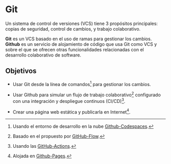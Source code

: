 # Git

Un sistema de control de versiones (VCS) tiene 3 propósitos principales: copias de seguridad, control de cambios, y trabajo colaborativo.

**Git** es un VCS basado en el uso de ramas para gestionar los cambios. **Github** es un servicio de alojamiento de código que usa Git como VCS y sobre el que se ofrecen otras funcionalidades relacionadas con el desarrollo colaborativo de software.

## Objetivos

- Usar Git desde la línea de comandos[^1] para gestionar los cambios.

- Usar Github para simular un flujo de trabajo colaborativo[^2] configurado con una integración y despliegue continuos (CI/CD)[^3].

- Crear una página web estática y publicarla en Internet[^4].

[^1]: Usando el entorno de desarrollo en la nube [Github-Codespaces](https://github.com/features/codespaces).

[^2]: Basado en el propuesto por [GitHub-Flow](https://docs.github.com/en/get-started/quickstart/github-flow).

[^3]: Usando las [GitHub-Actions](https://github.com/features/actions).

[^4]: Alojada en [Github-Pages](https://pages.github.com/).